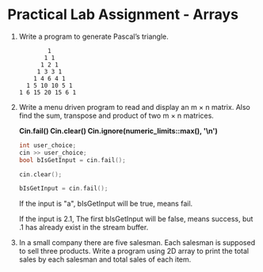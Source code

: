 # Practical Lab Assignment - Arrays

1. Write a program to generate Pascal’s triangle.
    ```
            1
           1 1
          1 2 1
         1 3 3 1
        1 4 6 4 1
      1 5 10 10 5 1
    1 6 15 20 15 6 1
    ```

2. Write a menu driven program to read and display an m × n matrix. Also find the sum, transpose and product of two m × n matrices.

    **Cin.fail() Cin.clear() Cin.ignore(numeric_limits<streamsize>::max(), '\n')**

    ```c++
    int user_choice;
    cin >> user_choice;
    bool bIsGetInput = cin.fail();
    
    cin.clear();
    
    bIsGetInput = cin.fail();
    ```

    If the input is "a", bIsGetInput will be true, means fail.

    If the input is 2.1, The first bIsGetInput will be false, means success, but .1 has already exist in the stream buffer.

3. In a small company there are five salesman. Each salesman is supposed to sell three products. Write a program using 2D array to print the total sales by each salesman and total sales of each item.